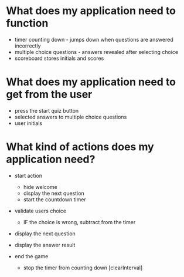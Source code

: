 # What does my application need to function

- timer counting down - jumps down when questions are answered incorrectly
- multiple choice questions - answers revealed after selecting choice
- scoreboard stores initials and scores


# What does my application need to get from the user

- press the start quiz button
- selected answers to multiple choice questions
- user initials

# What kind of actions does my application need?

- start action
    - hide welcome
    - display the next question
    - start the countdown timer

- validate users choice
    - IF the choice is wrong, subtract from the timer

- display the next question
- display the answer result
- end the game
    - stop the timer from counting down [clearInterval]